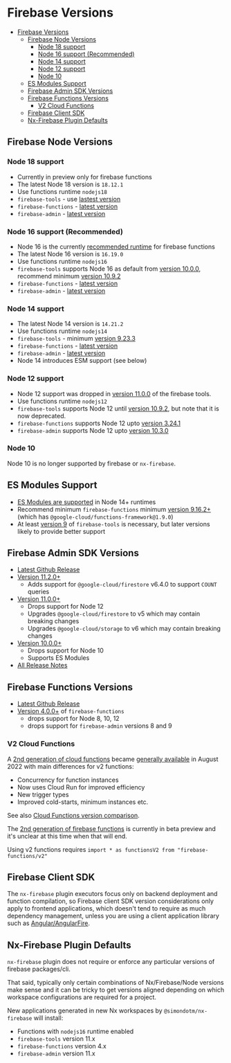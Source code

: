 # Firebase Versions

- [Firebase Versions](#firebase-versions)
  - [Firebase Node Versions](#firebase-node-versions)
    - [Node 18 support](#node-18-support)
    - [Node 16 support (Recommended)](#node-16-support-recommended)
    - [Node 14 support](#node-14-support)
    - [Node 12 support](#node-12-support)
    - [Node 10](#node-10)
  - [ES Modules Support](#es-modules-support)
  - [Firebase Admin SDK Versions](#firebase-admin-sdk-versions)
  - [Firebase Functions Versions](#firebase-functions-versions)
    - [V2 Cloud Functions](#v2-cloud-functions)
  - [Firebase Client SDK](#firebase-client-sdk)
  - [Nx-Firebase Plugin Defaults](#nx-firebase-plugin-defaults)

## Firebase Node Versions

### Node 18 support

- Currently in preview only for firebase functions
- The latest Node 18 version is `18.12.1`
- Use functions runtime `nodejs18`
- `firebase-tools` - use [lastest version](https://github.com/firebase/firebase-tools/releases)
- `firebase-functions` - [latest version](https://github.com/firebase/firebase-functions/releases)
- `firebase-admin` - [latest version](https://github.com/firebase/firebase-functions/releases)

### Node 16 support (Recommended)

- Node 16 is the currently [recommended runtime](https://cloud.google.com/functions/docs/concepts/nodejs-runtime) for firebase functions
- The latest Node 16 version is `16.19.0`
- Use functions runtime `nodejs16`
- `firebase-tools` supports Node 16 as default from [version 10.0.0](https://github.com/firebase/firebase-tools/releases/tag/v10.0.0), recommend minimum [version 10.9.2](https://github.com/firebase/firebase-tools/releases/tag/v10.9.2)
- `firebase-functions` - [latest version](https://github.com/firebase/firebase-functions/releases)
- `firebase-admin` - [latest version](https://github.com/firebase/firebase-functions/releases)

### Node 14 support

- The latest Node 14 version is `14.21.2`
- Use functions runtime `nodejs14`
- `firebase-tools` - minimum [version 9.23.3](https://github.com/firebase/firebase-tools/releases/tag/v9.23.3)
- `firebase-functions` - [latest version](https://github.com/firebase/firebase-functions/releases)
- `firebase-admin` - [latest version](https://github.com/firebase/firebase-functions/releases)
- Node 14 introduces ESM support (see below)

### Node 12 support

- Node 12 support was dropped in [version 11.0.0](https://github.com/firebase/firebase-tools/releases/tag/v11.0.0) of the firebase tools.
- Use functions runtime `nodejs12`
- `firebase-tools` supports Node 12 until [version 10.9.2](https://github.com/firebase/firebase-tools/releases/tag/v10.9.2), but note that it is now deprecated.
- `firebase-functions` supports Node 12 upto [version 3.24.1](https://github.com/firebase/firebase-functions/releases/tag/v3.24.1)
- `firebase-admin` supports Node 12 upto [version 10.3.0](https://github.com/firebase/firebase-admin-node/releases/tag/v10.3.0)

### Node 10

Node 10 is no longer supported by firebase or `nx-firebase`.

## ES Modules Support

- [ES Modules are supported](https://cloud.google.com/functions/docs/concepts/nodejs-runtime#using_es_modules) in Node 14+ runtimes
- Recommend minimum `firebase-functions` minimum [version 9.16.2+](https://github.com/firebase/firebase-tools/releases/tag/v9.16.2) (which has `@google-cloud/functions-framework@1.9.0`)
- At least [version 9](https://github.com/firebase/firebase-tools/releases/tag/v9.23.3) of `firebase-tools` is necessary, but later versions likely to provide better support

## Firebase Admin SDK Versions

- [Latest Github Release](https://github.com/firebase/firebase-admin-node/releases)
- [Version 11.2.0+](https://firebase.google.com/support/release-notes/admin/node#cloud-firestore_2)
  - Adds support for `@google-cloud/firestore` v6.4.0 to support `COUNT` queries
- [Version 11.0.0+](https://firebase.google.com/support/release-notes/admin/node#version_1100_-_16_june_2022)
  - Drops support for Node 12
  - Upgrades `@google-cloud/firestore` to v5 which may contain breaking changes
  - Upgrades `@google-cloud/storage` to v6 which may contain breaking changes
- [Version 10.0.0+](https://firebase.google.com/support/release-notes/admin/node#version_1000_-_14_october_2021)
  - Drops support for Node 10
  - Supports ES Modules
- [All Release Notes](https://firebase.google.com/support/release-notes/admin/node)

## Firebase Functions Versions

- [Latest Github Release](https://github.com/firebase/firebase-functions/releases)
- [Version 4.0.0+](https://github.com/firebase/firebase-functions/releases/tag/v4.0.0) of `firebase-functions`
  - drops support for Node 8, 10, 12
  - drops support for `firebase-admin` versions 8 and 9

### V2 Cloud Functions

A [2nd generation of cloud functions](https://firebase.google.com/docs/functions/beta) became [generally available](https://cloud.google.com/blog/products/serverless/cloud-functions-2nd-generation-now-generally-available) in August 2022 with main differences for v2 functions:

- Concurrency for function instances
- Now uses Cloud Run for improved efficiency
- New trigger types
- Improved cold-starts, minimum instances etc.

See also [Cloud Functions version comparison](https://cloud.google.com/functions/docs/concepts/version-comparison).

The [2nd generation of firebase functions](https://firebase.google.com/docs/functions/beta) is currently in beta preview and it's unclear at this time when that will end.

Using v2 functions requires `import * as functionsV2 from "firebase-functions/v2"`

## Firebase Client SDK

The `nx-firebase` plugin executors focus only on backend deployment and function compilation, so Firebase client SDK version considerations only apply to frontend applications, which doesn't tend to require as much dependency management, unless you are using a client application library such as [Angular/AngularFire](https://github.com/angular/angularfire#angular-and-firebase-versions).

## Nx-Firebase Plugin Defaults

`nx-firebase` plugin does not require or enforce any particular versions of firebase packages/cli.

That said, typically only certain combinations of Nx/Firebase/Node versions make sense and it can be tricky to get versions aligned depending on which workspace configurations are required for a project.

New applications generated in new Nx workspaces by `@simondotm/nx-firebase` will install:

- Functions with `nodejs16` runtime enabled
- `firebase-tools` version 11.x
- `firebase-functions` version 4.x
- `firebase-admin` version 11.x
